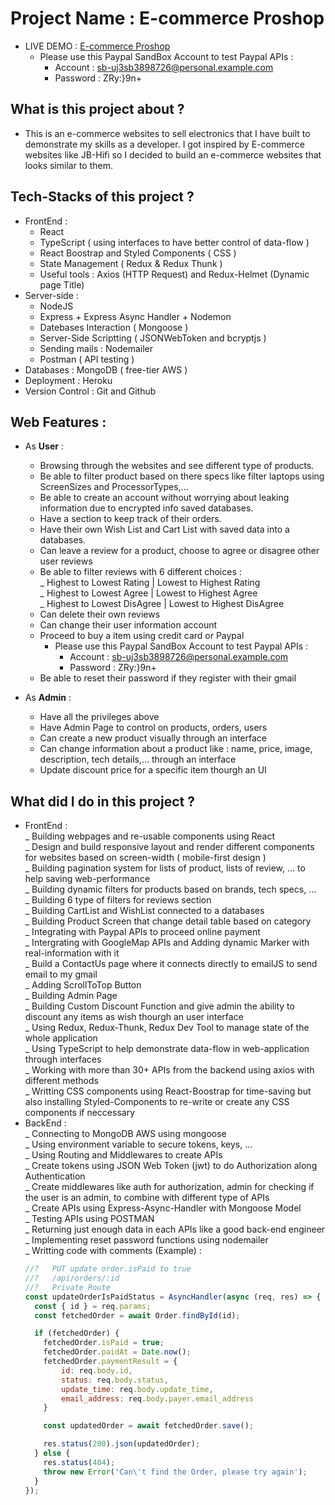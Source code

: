 # Project Name : E-commerce Proshop 
- LIVE DEMO : [E-commerce Proshop](https://proshop-tris.herokuapp.com/)
    - Please use this Paypal SandBox Account to test Paypal APIs : 
      - Account : sb-uj3sb3898726@personal.example.com 
      - Password : ZRy:}9n+

## What is this project about ?
- This is an e-commerce websites to sell electronics that I have built to demonstrate my skills as a developer. I got inspired by E-commerce websites like JB-Hifi so I decided to build an e-commerce websites that looks similar to them.

## Tech-Stacks of this project ? 
- FrontEnd : 
  - React 
  - TypeScript ( using interfaces to have better control of data-flow ) 
  - React Boostrap and Styled Components ( CSS )
  - State Management ( Redux & Redux Thunk )
  - Useful tools : Axios (HTTP Request) and Redux-Helmet (Dynamic page Title)
- Server-side :  
  - NodeJS
  - Express + Express Async Handler + Nodemon
  - Datebases Interaction ( Mongoose )
  - Server-Side Scriptting ( JSONWebToken and bcryptjs )
  - Sending mails : Nodemailer
  - Postman ( API testing ) 
 - Databases : MongoDB ( free-tier AWS )
 - Deployment : Heroku 
 - Version Control : Git and Github
 
## Web Features :
- As **User** : 
  - Browsing through the websites and see different type of products.
  - Be able to filter product based on there specs like filter laptops using ScreenSizes and ProcessorTypes,...
  - Be able to create an account without worrying about leaking information due to encrypted info saved databases.
  - Have a section to keep track of their orders.
  - Have their own Wish List and Cart List with saved data into a databases.
  - Can leave a review for a product, choose to agree or disagree other user reviews 
  - Be able to filter reviews with 6 different choices : <br/>
    _ Highest to Lowest Rating | Lowest to Highest Rating <br/>
    _ Highest to Lowest Agree | Lowest to Highest Agree <br/>
    _ Highest to Lowest DisAgree | Lowest to Highest DisAgree <br/>
  - Can delete their own reviews 
  - Can change their user information account 
  - Proceed to buy a item using credit card or Paypal 
    - Please use this Paypal SandBox Account to test Paypal APIs : 
      - Account : sb-uj3sb3898726@personal.example.com 
      - Password : ZRy:}9n+
   - Be able to reset their password if they register with their gmail 
   
- As **Admin** : 
  - Have all the privileges above 
  - Have Admin Page to control on products, orders, users 
  - Can create a new product visually through an interface
  - Can change information about a product like : name, price, image, description, tech details,... through an interface
  - Update discount price for a specific item thourgh an UI
  
## What did I do in this project ? 
- FrontEnd :  <br/>
  _ Building webpages and re-usable components using React <br />
  _ Design and build responsive layout and render different components for websites based on screen-width ( mobile-first design ) <br />
  _ Building pagination system for lists of product, lists of review, ... to help saving web-performance <br />
  _ Building dynamic filters for products based on brands, tech specs, ... <br />
  _ Building 6 type of filters for reviews section <br />
  _ Building CartList and WishList connected to a databases <br />
  _ Building Product Screen that change detail table based on category <br />
  _ Integrating with Paypal APIs to proceed online payment <br />
  _ Intergrating with GoogleMap APIs and Adding dynamic Marker with real-information with it <br />
  _ Build a ContactUs page where it connects directly to emailJS to send email to my gmail <br />
  _ Adding ScrollToTop Button <br />
  _ Building Admin Page <br />
  _ Building Custom Discount Function and give admin the ability to discount any items as wish thourgh an user interface <br /> 
  _ Using Redux, Redux-Thunk, Redux Dev Tool to manage state of the whole application <br />
  _ Using TypeScript to help demonstrate data-flow in web-application through interfaces <br />
  _ Working with more than 30+ APIs from the backend using axios with different methods <br />
  _ Writting CSS components using React-Boostrap for time-saving but also installing Styled-Components to re-write or create any CSS components if neccessary <br />
- BackEnd : <br /> 
  _ Connecting to MongoDB AWS using mongoose <br />
  _ Using environment variable to secure tokens, keys, ... <br />
  _ Using Routing and Middlewares to create APIs <br /> 
  _ Create tokens using JSON Web Token (jwt) to do Authorization along Authentication <br />
  _ Create middlewares like auth for authorization, admin for checking if the user is an admin, to combine with different type of APIs <br /> 
  _ Create APIs using Express-Async-Handler with Mongoose Model <br /> 
  _ Testing APIs using POSTMAN <br /> 
  _ Returning just enough data in each APIs like a good back-end engineer <br /> 
  _ Implementing reset password functions using nodemailer <br /> 
  _ Writting code with comments (Example) : <br />
    ```javascript
    //?   PUT update order.isPaid to true
    //?   /api/orders/:id
    //?   Private Route
    const updateOrderIsPaidStatus = AsyncHandler(async (req, res) => {
      const { id } = req.params;
      const fetchedOrder = await Order.findById(id);

      if (fetchedOrder) {
        fetchedOrder.isPaid = true;
        fetchedOrder.paidAt = Date.now();
        fetchedOrder.paymentResult = {
            id: req.body.id,
            status: req.body.status,
            update_time: req.body.update_time,
            email_address: req.body.payer.email_address
        }

        const updatedOrder = await fetchedOrder.save(); 

        res.status(200).json(updatedOrder);
      } else {    
        res.status(404);
        throw new Error('Can\'t find the Order, please try again');
      }
    });
     ```
  
 
